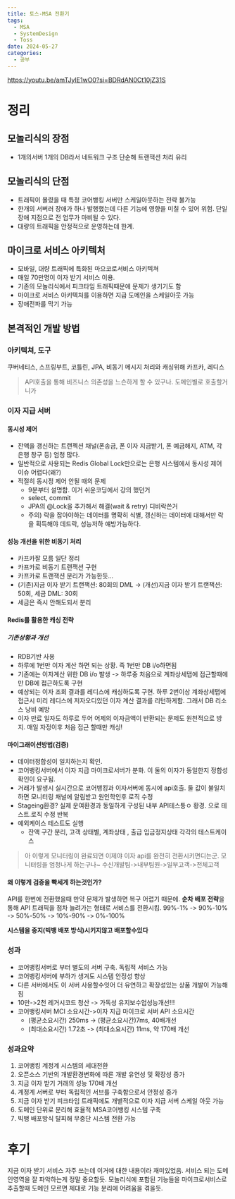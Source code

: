```yaml
---
title: 토스-MSA 전환기
tags:
  - MSA
  - SystemDesign
  - Toss
date: 2024-05-27
categories:
  - 공부
---
```


https://youtu.be/amTJyIE1wO0?si=BDRdAN0Ct10jZ31S

# 정리

## 모놀리식의 장점

- 1개의서버 1개의 DB라서 네트워크 구조 단순해 트랜잭션 처리 유리

## 모놀리식의 단점

- 트래픽이 몰렸을 때 특정 코어뱅킹 서버만 스케일아웃하는 전략 불가능
- 한개의 서버러 장애가 하나 발행했는데 다른 기능에 영향을 미칠 수 있어 위험. 단일 장애 지점으로 전 업무가 마비될 수 있다.
- 대량의 트래픽을 안정적으로 운영하는데 한계.

## 마이크로 서비스 아키텍처

- 모바일, 대량 트래픽에 특화된 마으코로서비스 아키텍쳐
- 매일 70만명이 이자 받기 서비스 이용.
- 기존의 모놀리식에서 피크타임 트래픽때문에 문제가 생기기도 함
- 마이크로 서비스 아키텍처를 이용하면 지급 도메인을 스케일아웃 가능
- 장애전파를 막기 가능

## 본격적인 개발 방법

### 아키텍쳐, 도구

쿠버네티스, 스프링부트, 코틀린, JPA, 비동기 메시지 처리와 캐싱위해 카프카, 레디스

> API호출을 통해 비즈니스 의존성을 느슨하게 할 수 있구나. 도메인별로 호출할거니가

### 이자 지급 서버

#### 동시성 제어

- 잔액을 갱신하는 트랜젝션 채널(폰송금, 폰 이자 지금받기, 폰 예금해지, ATM, 각 은행 창구 등) 엄청 많다.
- 일반적으로 사용되는 Redis Global Lock만으로는 은행 시스템에서 동시성 제어 이슈 어렵다(왜?)
- 적절히 동시정 제어 안될 때의 문제
    - 9분부터 설명함. 이거 쉬운코딩에서 강의 했던거
    - select, commit
    - JPA의 @Lock을 추가해서 해결(wait & retry) 디비락쓴거
    - 주의) 락을 잡아야하는 데이터를 명확히 식별, 갱신하는 데이터에 대해서만 락을 획득해야 데드락, 성능저하 얘방가능하다.

#### 성능 개선을 위한 비동기 처리

- 카프카잘 모름 일단 정리
- 카프카로 비동기 트랜잭션 구현
- 카프카로 트랜잭션 분리가 가능한듯...
- (기존)지금 이자 받기 트랜잭션: 80회의 DML -> (개선)지금 이자 받기 트랜잭션: 50회, 세금 DML: 30회
- 세금은 즉시 안해도되서 분리

#### Redis를 활용한 캐싱 전략

##### 기존상황과 개선

- RDB기반 사용
- 하루에 1번만 이자 계산 하면 되는 상황. 즉 1번만 DB i/o하면됨
- 기존에는 이자계산 위한 DB i/o 발생 -> 하루중 처음으로 계좌상세탭에 접근할때에만 DB에 접근하도록 구현
- 예상되는 이자 조회 결과를 레디스에 캐싱하도록 구현. 하루 2번이상 계좌상세탭에 접근시 미리 레디스에 저자오디있던 이자 계산 결과를 리턴하게함. 그래서 DB 리소스 낭비 예방
- 이자 만료 일자도 하루로 두어 어제의 이자금액이 반환되는 문제도 원천적으로 방지. 매일 자정이후 처음 접근 할때만 캐싱!

#### 마이그래이션방법(검증)

- 데이터정합성이 일치하는지 확인.
- 코어뱅킹서버에서 이자 지급 마이크로서버가 분화. 이 둘의 이자가 동일한지 정합성확인이 요구됨.
- 거래가 발생시 실시간으로 코어뱅킹과 이자서버에 동시에 api호출. 둘 값이 불일치하면 모니터링 채널에 알림받고 원인학인후 로직 수정
- Stageing환경? 실제 운여환경과 동일하게 구성된 내부 API테스틍ㅇ 황경. 으로 테스트.로직 수정 반복
- 예외케이스 테스트도 실행
    - 잔액 구간 분리, 고객 상태별, 계좌상태 , 출급 입금정지상태 각각의 테스트케이스

> 아 이렇게 모니터링이 완료되면 이제야 이자 api를 완전히 전환시키면디는군.
> 모니터링을 엄청나게 하는구나~ 수신개발팀->내부팀원->일부고객->전체고객

#### 왜 이렇게 검증을 빡세게 하는것인가?

API를 한번에 전환했을때 만약 문제가 발생하면 복구 어렵기 때문에. **순차 배포 전략**을 통해 API 트래픽을 점차 늘려가는 형태로 서비스를 전환시킴.
99%-1% -> 90%-10% -> 50%-50% -> 10%-90% -> 0%-100%

**시스템을 중지(빅뱅 배포 방식)시키지않고 배포할수있다**

### 성과

- 코어뱅킹서버로 부터 별도의 서버 구축. 독립적 서비스 가능
- 코어뱅킹서버에 부하가 생겨도 시스템 안정성 향상
- 다른 서버에서도 이 서버 사용할수잇어 더 유연하고 확장성있는 상품 개발이 가능해짐
- 10만->2천 레거시코드 청산 -> 가독성 유지보수업성능개선!!!
- 코어뱅킹서버 MCI 소요시간->이자 지급 마이크로 서버 API 소요시간
    - (평균소요시간) 250ms -> (평균소요시간)7ms, 40배개선
    - (최대소요시간) 1.72초 -> (최대소요시간) 11ms, 약 170배 개선

### 성과요약

1. 코어뱅킹 계정계 시스템의 세대전환
2. 오픈소스 기반의 개발환경변화에 따른 개발 유연성 및 확장성 증가
3. 지금 이자 받기 거래의 성능 170배 개선
4. 계정계 서버로 부터 독립적인 서브를 구축함으로서 안정성 증가
5. 지금 이자 받기 피크타임 트래픽에도 개별적으로 이자 지급 서버 스케일 아웃 가능
6. 도메인 단위로 분리해 효율적 MSA코어뱅킹 시스템 구축
7. 빅뱅 배포방식 탈피해 무중단 시스템 전환 가능

# 후기

지금 이자 받기 서비스 자주 쓰는데 이거에 대한 내용이라 재미있었음.
서비스 되는 도메인영역을 잘 파악하는게 정말 중요할듯. 모놀리식에 포함된 기능들을 마이크로서비스로 추출할때 도메인 모르면 제대로 기능 분리에 어려움을 겪을듯.